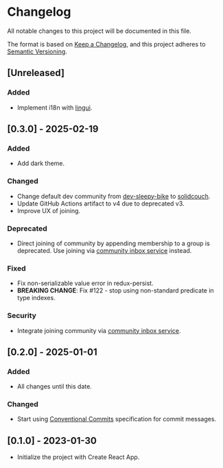 # Changelog

All notable changes to this project will be documented in this file.

The format is based on [Keep a Changelog](https://keepachangelog.com/en/1.1.0/),
and this project adheres to [Semantic Versioning](https://semver.org/spec/v2.0.0.html).

## [Unreleased]

### Added

- Implement i18n with [lingui](https://lingui.dev).

## [0.3.0] - 2025-02-19

### Added

- Add dark theme.

### Changed

- Change default dev community from [dev-sleepy-bike](https://solidweb.me/dev-sleepy-bike/community#us) to [solidcouch](https://solidweb.me/solidcouch/community#us).
- Update GitHub Actions artifact to v4 due to deprecated v3.
- Improve UX of joining.

### Deprecated

- Direct joining of community by appending membership to a group is deprecated. Use joining via [community inbox service](https://github.com/solidcouch/community-inbox) instead.

### Fixed

- Fix non-serializable value error in redux-persist.
- **BREAKING CHANGE**: Fix #122 - stop using non-standard predicate in type indexes.

### Security

- Integrate joining community via [community inbox service](https://github.com/solidcouch/community-inbox).

## [0.2.0] - 2025-01-01

### Added

- All changes until this date.

### Changed

- Start using [Conventional Commits](https://www.conventionalcommits.org/) specification for commit messages.

## [0.1.0] - 2023-01-30

- Initialize the project with Create React App.
